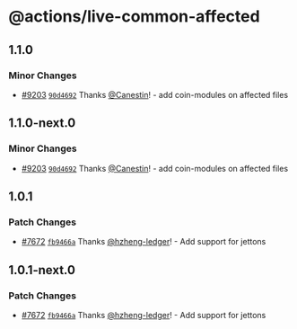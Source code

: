 # @actions/live-common-affected

## 1.1.0

### Minor Changes

- [#9203](https://github.com/LedgerHQ/ledger-live/pull/9203) [`90d4692`](https://github.com/LedgerHQ/ledger-live/commit/90d4692440be0366f3c439a3366577d0f2a2ae7f) Thanks [@Canestin](https://github.com/Canestin)! - add coin-modules on affected files

## 1.1.0-next.0

### Minor Changes

- [#9203](https://github.com/LedgerHQ/ledger-live/pull/9203) [`90d4692`](https://github.com/LedgerHQ/ledger-live/commit/90d4692440be0366f3c439a3366577d0f2a2ae7f) Thanks [@Canestin](https://github.com/Canestin)! - add coin-modules on affected files

## 1.0.1

### Patch Changes

- [#7672](https://github.com/LedgerHQ/ledger-live/pull/7672) [`fb9466a`](https://github.com/LedgerHQ/ledger-live/commit/fb9466a4d7827fd4759c726ad3ae0b43dddcacd3) Thanks [@hzheng-ledger](https://github.com/hzheng-ledger)! - Add support for jettons

## 1.0.1-next.0

### Patch Changes

- [#7672](https://github.com/LedgerHQ/ledger-live/pull/7672) [`fb9466a`](https://github.com/LedgerHQ/ledger-live/commit/fb9466a4d7827fd4759c726ad3ae0b43dddcacd3) Thanks [@hzheng-ledger](https://github.com/hzheng-ledger)! - Add support for jettons
